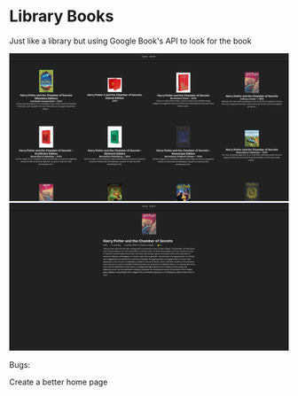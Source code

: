 # Library Books

Just like a library but using Google Book's API to look for the book

![](public/preview-home.png)
![](public/preview-book.png)

Bugs:

Create a better home page
